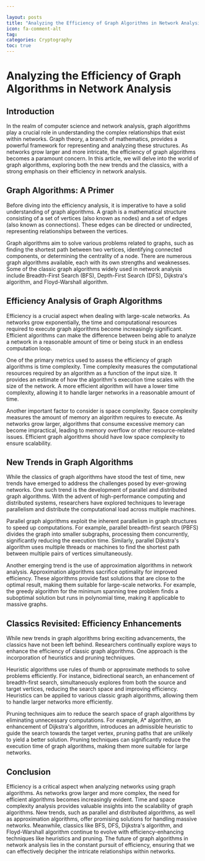```yaml
---

layout: posts
title: "Analyzing the Efficiency of Graph Algorithms in Network Analysis"
icon: fa-comment-alt
tag:      
categories: Cryptography
toc: true
---
```




# Analyzing the Efficiency of Graph Algorithms in Network Analysis

## Introduction

In the realm of computer science and network analysis, graph algorithms play a crucial role in understanding the complex relationships that exist within networks. Graph theory, a branch of mathematics, provides a powerful framework for representing and analyzing these structures. As networks grow larger and more intricate, the efficiency of graph algorithms becomes a paramount concern. In this article, we will delve into the world of graph algorithms, exploring both the new trends and the classics, with a strong emphasis on their efficiency in network analysis.

## Graph Algorithms: A Primer

Before diving into the efficiency analysis, it is imperative to have a solid understanding of graph algorithms. A graph is a mathematical structure consisting of a set of vertices (also known as nodes) and a set of edges (also known as connections). These edges can be directed or undirected, representing relationships between the vertices.

Graph algorithms aim to solve various problems related to graphs, such as finding the shortest path between two vertices, identifying connected components, or determining the centrality of a node. There are numerous graph algorithms available, each with its own strengths and weaknesses. Some of the classic graph algorithms widely used in network analysis include Breadth-First Search (BFS), Depth-First Search (DFS), Dijkstra's algorithm, and Floyd-Warshall algorithm.

## Efficiency Analysis of Graph Algorithms

Efficiency is a crucial aspect when dealing with large-scale networks. As networks grow exponentially, the time and computational resources required to execute graph algorithms become increasingly significant. Efficient algorithms can make the difference between being able to analyze a network in a reasonable amount of time or being stuck in an endless computation loop.

One of the primary metrics used to assess the efficiency of graph algorithms is time complexity. Time complexity measures the computational resources required by an algorithm as a function of the input size. It provides an estimate of how the algorithm's execution time scales with the size of the network. A more efficient algorithm will have a lower time complexity, allowing it to handle larger networks in a reasonable amount of time.

Another important factor to consider is space complexity. Space complexity measures the amount of memory an algorithm requires to execute. As networks grow larger, algorithms that consume excessive memory can become impractical, leading to memory overflow or other resource-related issues. Efficient graph algorithms should have low space complexity to ensure scalability.

## New Trends in Graph Algorithms

While the classics of graph algorithms have stood the test of time, new trends have emerged to address the challenges posed by ever-growing networks. One such trend is the development of parallel and distributed graph algorithms. With the advent of high-performance computing and distributed systems, researchers have explored techniques to leverage parallelism and distribute the computational load across multiple machines.

Parallel graph algorithms exploit the inherent parallelism in graph structures to speed up computations. For example, parallel breadth-first search (PBFS) divides the graph into smaller subgraphs, processing them concurrently, significantly reducing the execution time. Similarly, parallel Dijkstra's algorithm uses multiple threads or machines to find the shortest path between multiple pairs of vertices simultaneously.

Another emerging trend is the use of approximation algorithms in network analysis. Approximation algorithms sacrifice optimality for improved efficiency. These algorithms provide fast solutions that are close to the optimal result, making them suitable for large-scale networks. For example, the greedy algorithm for the minimum spanning tree problem finds a suboptimal solution but runs in polynomial time, making it applicable to massive graphs.

## Classics Revisited: Efficiency Enhancements

While new trends in graph algorithms bring exciting advancements, the classics have not been left behind. Researchers continually explore ways to enhance the efficiency of classic graph algorithms. One approach is the incorporation of heuristics and pruning techniques.

Heuristic algorithms use rules of thumb or approximate methods to solve problems efficiently. For instance, bidirectional search, an enhancement of breadth-first search, simultaneously explores from both the source and target vertices, reducing the search space and improving efficiency. Heuristics can be applied to various classic graph algorithms, allowing them to handle larger networks more efficiently.

Pruning techniques aim to reduce the search space of graph algorithms by eliminating unnecessary computations. For example, A* algorithm, an enhancement of Dijkstra's algorithm, introduces an admissible heuristic to guide the search towards the target vertex, pruning paths that are unlikely to yield a better solution. Pruning techniques can significantly reduce the execution time of graph algorithms, making them more suitable for large networks.

## Conclusion

Efficiency is a critical aspect when analyzing networks using graph algorithms. As networks grow larger and more complex, the need for efficient algorithms becomes increasingly evident. Time and space complexity analysis provides valuable insights into the scalability of graph algorithms. New trends, such as parallel and distributed algorithms, as well as approximation algorithms, offer promising solutions for handling massive networks. Meanwhile, classics like BFS, DFS, Dijkstra's algorithm, and Floyd-Warshall algorithm continue to evolve with efficiency-enhancing techniques like heuristics and pruning. The future of graph algorithms in network analysis lies in the constant pursuit of efficiency, ensuring that we can effectively decipher the intricate relationships within networks.